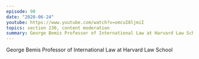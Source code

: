 ```yaml
---
episode: 90
date: "2020-06-24"
youtube: https://www.youtube.com/watch?v=omcuI8ljmiI
topics: section 230, content moderation
summary: George Bemis Professor of International Law at Harvard Law School
---
```


George Bemis Professor of International Law at Harvard Law School

